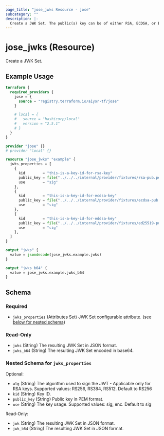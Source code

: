 ```yaml
---
page_title: "jose_jwks Resource - jose"
subcategory: ""
description: |-
  Create a JWK Set. The public(s) key can be of either RSA, ECDSA, or EdDSA (ed25519) type.
---
```


# jose_jwks (Resource)

Create a JWK Set.


## Example Usage

```terraform
terraform {
  required_providers {
    jose = {
      source = "registry.terraform.io/aiyor-tf/jose"
    }

    # local = {
    #   source = "hashicorp/local"
    #   version = "2.5.1"
    # }
  }
}

provider "jose" {}
# provider "local" {}

resource "jose_jwks" "example" {
  jwks_properties = [
    {
      kid        = "this-is-a-key-id-for-rsa-key"
      public_key = file("../../../internal/provider/fixtures/rsa-pub.pem")
      use        = "sig"
    },
    {
      kid        = "this-is-a-key-id-for-ecdsa-key"
      public_key = file("../../../internal/provider/fixtures/ecdsa-pub.pem")
      use        = "sig"
    },
    {
      kid        = "this-is-a-key-id-for-eddsa-key"
      public_key = file("../../../internal/provider/fixtures/ed25519-pub.pem")
      use        = "sig"
    },
  ]
}

output "jwks" {
  value = jsondecode(jose_jwks.example.jwks)
}

output "jwks_b64" {
  value = jose_jwks.example.jwks_b64
}
```

<!-- schema generated by tfplugindocs -->
## Schema

### Required

- `jwks_properties` (Attributes Set) JWK Set configurable attribute. (see [below for nested schema](#nestedatt--jwks_properties))

### Read-Only

- `jwks` (String) The resulting JWK Set in JSON format.
- `jwks_b64` (String) The resulting JWK Set encoded in base64.

<a id="nestedatt--jwks_properties"></a>
### Nested Schema for `jwks_properties`

Optional:

- `alg` (String) The algorithm used to sign the JWT - Applicable only for RSA keys. Supported values: RS256, RS384, RS512. Default to RS256
- `kid` (String) Key ID.
- `public_key` (String) Public key in PEM format.
- `use` (String) The key usage. Supported values: sig, enc. Default to sig

Read-Only:

- `jwk` (String) The resulting JWK Set in JSON format.
- `jwk_b64` (String) The resulting JWK Set in JSON format.